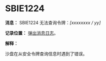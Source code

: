 # SBIE1224

**消息：** SBIE1224 无法查询令牌：_[xxxxxxxx / yy]_

**记录位置：** [弹出消息日志](PopupMessageLog.md)。

**解释：**

沙盘在从安全令牌查询信息时遇到了错误。
